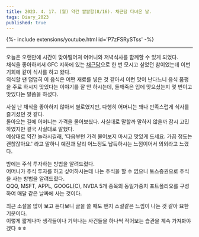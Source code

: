 ```yaml
---
title: 2023. 4. 17. (월) 약간 쌀쌀함(8/16). 채근담 다녀온 날.
tags: Diary_2023
published: true
---
```


<!--more-->

{%- include extensions/youtube.html id='P7zFSRySTss' -%}

---

오늘은 오랜만에 시간이 맞아떨어져 어머니와 저녁식사를 함께할 수 있게 되었다. \
채식을 좋아하셔서 GFC 지하에 있는 [채근담](https://naver.me/GBflD6p9)으로 한 번 모시고 싶었던 참이었는데 이번 기회에 같이 식사를 하고 왔다. \
외식할 땐 덤덤히 이 음식은 어떤 재료를 넣은 것 같아서 이런 맛이 난다느니 음식 품평을 주로 하시지 맛있다는 이야기를 잘 안 하시는데, 들깨죽은 입에 맞으셨는지 몇 번이고 맛있다는 말씀을 하셨다.

사실 난 채식을 좋아하지 않아서 별로였지만, 다행히 어머니는 꽤나 만족스럽게 식사를 즐기셨던 것 같다. \
돌아오는 길에 어머니는 가격을 물어보셨다. 사실대로 말할까 말하지 않을까 잠시 고민하였지만 결국 사실대로 말했다. \
예상대로 약간 놀라시길래, '다음부턴 가격 물어보지 마시고 맛있게 드세요. 가끔 정도는 괜찮잖아요.' 라고 말하니 예전과 달리 어느정도 납득하시는 느낌이어서 의외라고 느꼈다.

밤에는 주식 투자하는 방법을 알려드렸다. \
어머니가 주식 투자를 하고 싶어하시는데 나는 주식을 할 수 없으니 토스증권으로 주식을 사는 방법을 알려드렸다. \
QQQ, MSFT, APPL, GOOGL(C), NVDA 5개 종목의 동일가중치 포트폴리오를 구성하여 매달 같은 날짜에 사는 것이다.

최근 소설을 많이 보고 듣다보니 글을 쓸 때도 왠지 소설같은 느낌이 나는 것 같아 묘한 기분이다. \
이렇게 짧게나마 생각들이나 기억나는 사건들을 하나씩 적어보는 습관을 계속 가져봐야겠다 ㅎㅎ